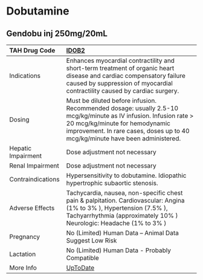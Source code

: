# Dobutamine

## Gendobu inj 250mg/20mL

| TAH Drug Code      | [IDOB2](https://www.tahsda.org.tw/drugs/hissearch.php?drug_code=IDOB2)                                                                                                                                                              |
|:-------------------|:------------------------------------------------------------------------------------------------------------------------------------------------------------------------------------------------------------------------------------|
| Indications        | Enhances myocardial contractility and short-term treatment of organic heart disease and cardiac compensatory failure caused by suppression of myocardial contractility caused by cardiac surgery.                                   |
| Dosing             | Must be diluted before infusion. Recommended dosage: usually 2.5-10 mcg/kg/minute as IV infusion. Infusion rate > 20 mcg/kg/minute for hemodynamic improvement. In rare cases, doses up to 40 mcg/kg/minute have been administered. |
| Hepatic Impairment | Dose adjustment not necessary                                                                                                                                                                                                       |
| Renal Impairment   | Dose adjustment not necessary                                                                                                                                                                                                       |
| Contraindications  | Hypersensitivity to dobutamine. Idiopathic hypertrophic subaortic stenosis.                                                                                                                                                         |
| Adverse Effects    | Tachycardia, nausea, non-specific chest pain & palpitation. Cardiovascular: Angina (1% to 3% ), Hypertension (7.5% ), Tachyarrhythmia (approximately 10% ) Neurologic: Headache (1% to 3% )                                         |
| Pregnancy          | No (Limited) Human Data – Animal Data Suggest Low Risk                                                                                                                                                                              |
| Lactation          | No (Limited) Human Data - Probably Compatible                                                                                                                                                                                       |
| More Info          | [UpToDate](https://www.uptodate.com/contents/dobutamine-drug-information)                                                                                                                                                           |

